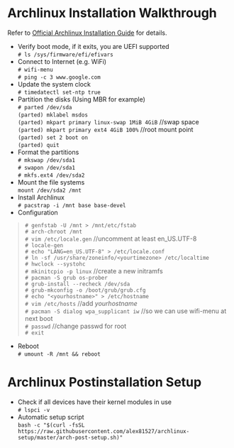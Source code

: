 # Archlinux Installation Walkthrough  
Refer to [Official Archlinux Installation Guide](https://wiki.archlinux.org/index.php/installation_guide) for details.  

+ Verify boot mode, if it exits, you are UEFI supported  
`# ls /sys/firmware/efi/efivars`  
+ Connect to Internet (e.g. WiFi)  
`# wifi-menu`  
`# ping -c 3 www.google.com`  
+ Update the system clock  
`# timedatectl set-ntp true`
+ Partition the disks (Using MBR for example)  
`# parted /dev/sda`  
`(parted) mklabel msdos`  
`(parted) mkpart primary linux-swap 1MiB 4GiB` //swap space  
`(parted) mkpart primary ext4 4GiB 100%` //root mount point  
`(parted) set 2 boot on`  
`(parted) quit`  
+ Format the partitions  
`# mkswap /dev/sda1`  
`# swapon /dev/sda1`  
`# mkfs.ext4 /dev/sda2`  
+ Mount the file systems  
`mount /dev/sda2 /mnt`  
+ Install Archlinux  
`# pacstrap -i /mnt base base-devel`  
+ Configuration  
> `# genfstab -U /mnt > /mnt/etc/fstab`  
> `# arch-chroot /mnt`  
> `# vim /etc/locale.gen` //uncomment at least en_US.UTF-8  
> `# locale-gen`  
> `# echo "LANG=en_US.UTF-8" > /etc/locale.conf`  
> `# ln -sf /usr/share/zoneinfo/<yourtimezone> /etc/localtime`  
> `# hwclock --systohc`  
> `# mkinitcpio -p linux` //create a new initramfs  
> `# pacman -S grub os-prober`  
> `# grub-install --recheck /dev/sda`  
> `# grub-mkconfig -o /boot/grub/grub.cfg`  
> `# echo "<yourhostname>" > /etc/hostname`  
> `# vim /etc/hosts` //add _yourhostname_  
> `# pacman -S dialog wpa_supplicant iw` //so we can use wifi-menu at next boot  
> `# passwd` //change passwd for root  
> `# exit`  
+ Reboot  
`# umount -R /mnt && reboot`  

# Archlinux Postinstallation Setup  
+ Check if all devices have their kernel modules in use  
`# lspci -v`  
+ Automatic setup script  
`bash -c "$(curl -fsSL https://raw.githubusercontent.com/alex81527/archlinux-setup/master/arch-post-setup.sh)"`  






